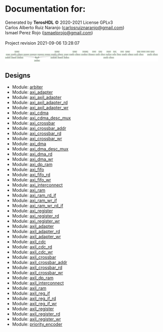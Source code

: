 # Documentation for: 

Generated by **TerosHDL** © 2020-2021 License GPLv3<br>Carlos Alberto Ruiz Naranjo (carlosruiznaranjo@gmail.com)<br>Ismael Perez Rojo (ismaelprojo@gmail.com)<br><br>Project revision 2021-09-06 13:28:07<br><br>
![system](./doc_internal/dependency_graph.svg "System")
## Designs

- Module: [arbiter ](./doc_internal/arbiter.md)
- Module: [axi_adapter ](./doc_internal/axi_adapter.md)
- Module: [axi_axil_adapter ](./doc_internal/axi_axil_adapter.md)
- Module: [axi_axil_adapter_rd ](./doc_internal/axi_axil_adapter_rd.md)
- Module: [axi_axil_adapter_wr ](./doc_internal/axi_axil_adapter_wr.md)
- Module: [axi_cdma ](./doc_internal/axi_cdma.md)
- Module: [axi_cdma_desc_mux ](./doc_internal/axi_cdma_desc_mux.md)
- Module: [axi_crossbar ](./doc_internal/axi_crossbar.md)
- Module: [axi_crossbar_addr ](./doc_internal/axi_crossbar_addr.md)
- Module: [axi_crossbar_rd ](./doc_internal/axi_crossbar_rd.md)
- Module: [axi_crossbar_wr ](./doc_internal/axi_crossbar_wr.md)
- Module: [axi_dma ](./doc_internal/axi_dma.md)
- Module: [axi_dma_desc_mux ](./doc_internal/axi_dma_desc_mux.md)
- Module: [axi_dma_rd ](./doc_internal/axi_dma_rd.md)
- Module: [axi_dma_wr ](./doc_internal/axi_dma_wr.md)
- Module: [axi_dp_ram ](./doc_internal/axi_dp_ram.md)
- Module: [axi_fifo ](./doc_internal/axi_fifo.md)
- Module: [axi_fifo_rd ](./doc_internal/axi_fifo_rd.md)
- Module: [axi_fifo_wr ](./doc_internal/axi_fifo_wr.md)
- Module: [axi_interconnect ](./doc_internal/axi_interconnect.md)
- Module: [axi_ram ](./doc_internal/axi_ram.md)
- Module: [axi_ram_rd_if ](./doc_internal/axi_ram_rd_if.md)
- Module: [axi_ram_wr_if ](./doc_internal/axi_ram_wr_if.md)
- Module: [axi_ram_wr_rd_if ](./doc_internal/axi_ram_wr_rd_if.md)
- Module: [axi_register ](./doc_internal/axi_register.md)
- Module: [axi_register_rd ](./doc_internal/axi_register_rd.md)
- Module: [axi_register_wr ](./doc_internal/axi_register_wr.md)
- Module: [axil_adapter ](./doc_internal/axil_adapter.md)
- Module: [axil_adapter_rd ](./doc_internal/axil_adapter_rd.md)
- Module: [axil_adapter_wr ](./doc_internal/axil_adapter_wr.md)
- Module: [axil_cdc ](./doc_internal/axil_cdc.md)
- Module: [axil_cdc_rd ](./doc_internal/axil_cdc_rd.md)
- Module: [axil_cdc_wr ](./doc_internal/axil_cdc_wr.md)
- Module: [axil_crossbar ](./doc_internal/axil_crossbar.md)
- Module: [axil_crossbar_addr ](./doc_internal/axil_crossbar_addr.md)
- Module: [axil_crossbar_rd ](./doc_internal/axil_crossbar_rd.md)
- Module: [axil_crossbar_wr ](./doc_internal/axil_crossbar_wr.md)
- Module: [axil_dp_ram ](./doc_internal/axil_dp_ram.md)
- Module: [axil_interconnect ](./doc_internal/axil_interconnect.md)
- Module: [axil_ram ](./doc_internal/axil_ram.md)
- Module: [axil_reg_if ](./doc_internal/axil_reg_if.md)
- Module: [axil_reg_if_rd ](./doc_internal/axil_reg_if_rd.md)
- Module: [axil_reg_if_wr ](./doc_internal/axil_reg_if_wr.md)
- Module: [axil_register ](./doc_internal/axil_register.md)
- Module: [axil_register_rd ](./doc_internal/axil_register_rd.md)
- Module: [axil_register_wr ](./doc_internal/axil_register_wr.md)
- Module: [priority_encoder ](./doc_internal/priority_encoder.md)


